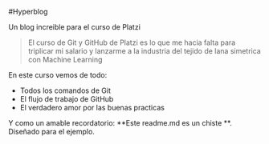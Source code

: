 #Hyperblog

Un blog increible para el curso de Platzi

>El curso de Git y GitHub de Platzi es lo que me hacia falta para triplicar mi salario y lanzarme a la industria del tejido de lana simetrica con Machine Learning

En este curso vemos de todo:
- Todos los comandos de Git
- El flujo de trabajo de GitHub
- El verdadero amor por las buenas practicas

Y como un amable recordatorio: **Este readme.md es un chiste **. Diseñado para el ejemplo.  

